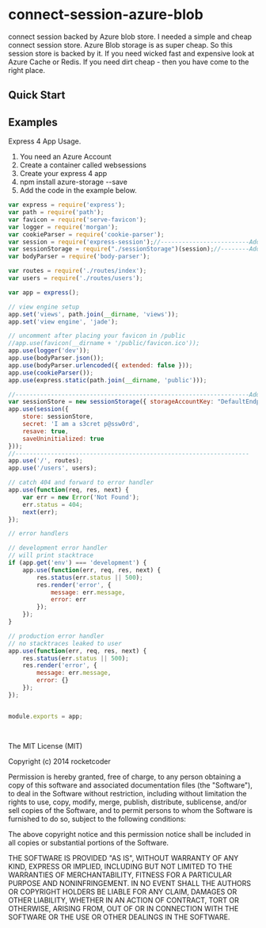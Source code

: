 connect-session-azure-blob
========

connect session backed by Azure blob store.  I needed a simple and cheap connect session store.  Azure Blob storage is as super cheap.  So this session store is backed by it.
If you need wicked fast and expensive look at Azure Cache or Redis.  If you need dirt cheap - then you have come to the right place.  

Quick Start
---



Examples
---
Express 4 App Usage.  
1. You need an Azure Account 
2. Create a container called websessions
3. Create your express 4 app
4. npm install azure-storage --save
5. Add the code in the example below.

```javascript
var express = require('express');
var path = require('path');
var favicon = require('serve-favicon');
var logger = require('morgan');
var cookieParser = require('cookie-parser');
var session = require('express-session');//-------------------------Add This line
var sessionStorage = require("./sessionStorage")(session);//--------Add This line
var bodyParser = require('body-parser');

var routes = require('./routes/index');
var users = require('./routes/users');

var app = express();

// view engine setup
app.set('views', path.join(__dirname, 'views'));
app.set('view engine', 'jade');

// uncomment after placing your favicon in /public
//app.use(favicon(__dirname + '/public/favicon.ico'));
app.use(logger('dev'));
app.use(bodyParser.json());
app.use(bodyParser.urlencoded({ extended: false }));
app.use(cookieParser());
app.use(express.static(path.join(__dirname, 'public')));

//------------------------------------------------------------------Add These lines
var sessionStore = new sessionStorage({ storageAccountKey: "DefaultEndpointsProtocol=https;AccountName=youAccount;AccountKey=YourSuperSecretKey" });
app.use(session({
    store: sessionStore,
    secret: 'I am a s3cret p@ssw0rd',
    resave: true,
    saveUninitialized: true
}));
//------------------------------------------------------------------
app.use('/', routes);
app.use('/users', users);

// catch 404 and forward to error handler
app.use(function(req, res, next) {
    var err = new Error('Not Found');
    err.status = 404;
    next(err);
});

// error handlers

// development error handler
// will print stacktrace
if (app.get('env') === 'development') {
    app.use(function(err, req, res, next) {
        res.status(err.status || 500);
        res.render('error', {
            message: err.message,
            error: err
        });
    });
}

// production error handler
// no stacktraces leaked to user
app.use(function(err, req, res, next) {
    res.status(err.status || 500);
    res.render('error', {
        message: err.message,
        error: {}
    });
});


module.exports = app;

        
```


The MIT License (MIT)

Copyright (c) 2014 rocketcoder

Permission is hereby granted, free of charge, to any person obtaining a copy
of this software and associated documentation files (the "Software"), to deal
in the Software without restriction, including without limitation the rights
to use, copy, modify, merge, publish, distribute, sublicense, and/or sell
copies of the Software, and to permit persons to whom the Software is
furnished to do so, subject to the following conditions:

The above copyright notice and this permission notice shall be included in all
copies or substantial portions of the Software.

THE SOFTWARE IS PROVIDED "AS IS", WITHOUT WARRANTY OF ANY KIND, EXPRESS OR
IMPLIED, INCLUDING BUT NOT LIMITED TO THE WARRANTIES OF MERCHANTABILITY,
FITNESS FOR A PARTICULAR PURPOSE AND NONINFRINGEMENT. IN NO EVENT SHALL THE
AUTHORS OR COPYRIGHT HOLDERS BE LIABLE FOR ANY CLAIM, DAMAGES OR OTHER
LIABILITY, WHETHER IN AN ACTION OF CONTRACT, TORT OR OTHERWISE, ARISING FROM,
OUT OF OR IN CONNECTION WITH THE SOFTWARE OR THE USE OR OTHER DEALINGS IN THE
SOFTWARE.


